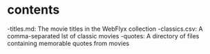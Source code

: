 # contents
-titles.md: The movie titles in the WebFlyx collection
-classics.csv: A comma-separated lst of classic movies
-quotes: A directory of files containing memorable quotes from movies
